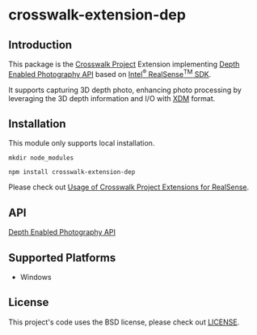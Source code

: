 # crosswalk-extension-dep

## Introduction
This package is the [Crosswalk Project](https://crosswalk-project.org/) Extension implementing 
[Depth Enabled Photography API](http://crosswalk-project.github.io/realsense-extensions-crosswalk/spec/depth-enabled-photography.html) based on 
[Intel<sup>®</sup> RealSense<sup>TM</sup> SDK](https://software.intel.com/en-us/intel-realsense-sdk/download).

It supports capturing 3D depth photo, enhancing photo processing by leveraging the 3D depth information and I/O with 
[XDM](https://software.intel.com/en-us/articles/the-extensible-device-metadata-xdm-specification-version-10) format.

## Installation
This module only supports local installation.
```
mkdir node_modules
```

```
npm install crosswalk-extension-dep
```

Please check out
[Usage of Crosswalk Project Extensions for RealSense](https://github.com/crosswalk-project/realsense-extensions-crosswalk/wiki/Usage-of-RealSense-Extensions).

## API

[Depth Enabled Photography API](http://crosswalk-project.github.io/realsense-extensions-crosswalk/spec/depth-enabled-photography.html)

## Supported Platforms

* Windows

## License

This project's code uses the BSD license, please check out [LICENSE](https://github.com/crosswalk-project/realsense-extensions-crosswalk/blob/master/LICENSE).
